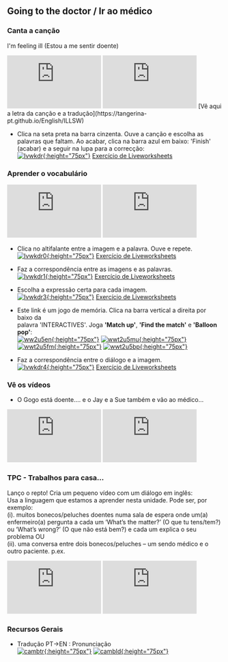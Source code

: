 ## Going to the doctor / Ir ao médico

### Canta a canção  
I'm feeling ill (Estou a me sentir doente)  
<iframe width="220" height="124" src="https://www.youtube.com/embed/Wmb6xZCC1WE" frameborder="0" allow="accelerometer; autoplay; encrypted-media; gyroscope; picture-in-picture" allowfullscreen></iframe> <iframe width="220" height="124" src="https://www.youtube.com/embed/Aj5zbGYhmnE" frameborder="0" allow="accelerometer; autoplay; encrypted-media; gyroscope; picture-in-picture" allowfullscreen></iframe>  
[Vê aqui a letra da canção e a tradução](https://tangerina-pt.github.io/English/ILLSW)  

* Clica na seta preta na barra cinzenta. Ouve a canção e escolha as palavras que faltam. Ao acabar, clica na barra azul em baixo: 'Finish' (acabar) e a seguir na lupa para a correcção:     
[![lvwkdr](https://1blockatatime.github.io/English/images/lvwkdr.PNG){:height="75px"}](https://www.liveworksheets.com/worksheets/en/English_as_a_Second_Language_(ESL)/Worksheets_with_songs/I'm_feeling_ill_song_(multiple_choice)_ki230441hq) [Exercício de Liveworksheets](https://www.liveworksheets.com/worksheets/en/English_as_a_Second_Language_(ESL)/Worksheets_with_songs/I'm_feeling_ill_song_(multiple_choice)_ki230441hq)

### Aprender o vocabulário  
<iframe width="220" height="124" src="https://www.youtube.com/embed/tvMFHAs5dMA" frameborder="0" allow="accelerometer; autoplay; encrypted-media; gyroscope; picture-in-picture" allowfullscreen></iframe> <iframe src="https://player.vimeo.com/video/201019988" width="220" height="124" frameborder="0" allow="autoplay; fullscreen" allowfullscreen></iframe>

* Clica no altifalante entre a imagem e a palavra. Ouve e repete.  
[![lvwkdr0](https://1blockatatime.github.io/English/images/lvwkdr0.PNG){:height="75px"}](https://www.liveworksheets.com/ps196215vo) [Exercício de Liveworksheets](https://www.liveworksheets.com/ps196215vo) 

* Faz a correspondência entre as imagens e as palavras.   
[![lvwkdr1](https://1blockatatime.github.io/English/images/lvwkdr1.PNG){:height="75px"}](https://www.liveworksheets.com/worksheets/en/English_as_a_Second_Language_(ESL)/What's_the_matter$/At_the_school._What's_the_matter$_qs15369qu) [Exercício de Liveworksheets](https://www.liveworksheets.com/worksheets/en/English_as_a_Second_Language_(ESL)/What's_the_matter$/At_the_school._What's_the_matter$_qs15369qu)

* Escolha a expressão certa para cada imagem.  
[![lvwkdr3](https://1blockatatime.github.io/English/images/lvwkdr3.PNG){:height="75px"}](https://www.liveworksheets.com/worksheets/en/English_as_a_Second_Language_(ESL)/Illnesses_and_health_problems/Ill_cn199197cg) [Exercício de Liveworksheets](https://www.liveworksheets.com/worksheets/en/English_as_a_Second_Language_(ESL)/Illnesses_and_health_problems/Ill_cn199197cg)  

* Este link é um jogo de memória. Clica na barra vertical a direita por baixo da  
palavra 'INTERACTIVES'. Joga **'Match up'**, **'Find the match'** e **'Balloon pop'**:  
[![ww2u5en](https://1blockatatime.github.io/English/images/ww2u5en.PNG){:height="75px"}](https://wordwall.net/resource/853731/angielski/tiger-2-unit-5-vocabulary) [![wwt2u5mu](https://1blockatatime.github.io/English/images/wwt2u5mu.PNG){:height="75px"}](https://wordwall.net/resource/853731/angielski/tiger-2-unit-5-vocabulary) [![wwt2u5fm](https://1blockatatime.github.io/English/images/wwt2u5fm.PNG){:height="75px"}](https://wordwall.net/resource/853731/angielski/tiger-2-unit-5-vocabulary) [![wwt2u5bp](https://1blockatatime.github.io/English/images/wwt2u5bp.PNG){:height="75px"}](https://wordwall.net/resource/853731/angielski/tiger-2-unit-5-vocabulary) 

* Faz a correspondência entre o diálogo e a imagem.  
[![lvwkdr4](https://1blockatatime.github.io/English/images/lvwkdr4.PNG){:height="75px"}](https://www.liveworksheets.com/zb65954vy) [Exercício de Liveworksheets](https://www.liveworksheets.com/zb65954vy)  

### Vê os vídeos
* O Gogo está doente.... e o Jay e a Sue também e vão ao médico...  
<iframe width="220" height="124" src="https://www.youtube.com/embed/GvJY0qHVKHE" frameborder="0" allow="accelerometer; autoplay; encrypted-media; gyroscope; picture-in-picture" allowfullscreen></iframe> <iframe width="220" height="124" src="https://www.youtube.com/embed/848rfVdA9wQ" frameborder="0" allow="accelerometer; autoplay; encrypted-media; gyroscope; picture-in-picture" allowfullscreen></iframe>  

###  TPC - Trabalhos para casa...  
Lanço o repto! Cria um pequeno vídeo com um diálogo em inglês:   
Usa a linguagem que estamos a aprender nesta unidade. Pode ser, por exemplo:  
(i). muitos bonecos/peluches doentes numa sala de espera onde um(a) enfermeiro(a) pergunta a cada um ‘What’s the matter?’ (O que tu tens/tem?) ou ‘What’s wrong?’ (O que não está bem?) e cada um explica o seu problema OU  
(ii). uma conversa entre dois bonecos/peluches – um sendo médico e o outro paciente. p.ex.     
<iframe width="220" height="124" src="https://www.youtube.com/embed/OijZQSUunkw" frameborder="0" allow="accelerometer; autoplay; encrypted-media; gyroscope; picture-in-picture" allowfullscreen></iframe> <iframe width="220" height="124" src="https://www.youtube.com/embed/ueveEtP8yvM" frameborder="0" allow="accelerometer; autoplay; encrypted-media; gyroscope; picture-in-picture" allowfullscreen></iframe>    

### Recursos Gerais  
* Tradução PT->EN  :  Pronunciação  
[![cambtr](https://1blockatatime.github.io/English/images/cambtr.PNG){:height="75px"}](https://dictionary.cambridge.org/translate/) [![cambld](https://1blockatatime.github.io/English/images/cambld.PNG){:height="75px"}](https://dictionary.cambridge.org/dictionary/learner-english/)  
